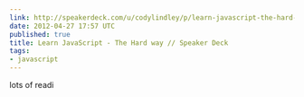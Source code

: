 ```yaml
---
link: http://speakerdeck.com/u/codylindley/p/learn-javascript-the-hard-way
date: 2012-04-27 17:57 UTC
published: true
title: Learn JavaScript - The Hard way // Speaker Deck
tags:
- javascript
---
```


lots of readi
